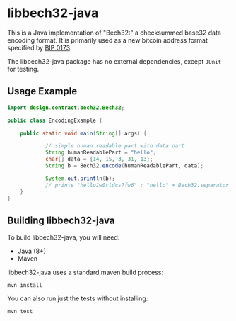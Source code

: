 # libbech32-java

This is a Java implementation of "Bech32:" a checksummed base32 data
encoding format. It is primarily used as a new bitcoin address format
specified by [BIP 0173](https://github.com/bitcoin/bips/blob/master/bip-0173.mediawiki). 

The libbech32-java package has no external dependencies, except `JUnit` for testing.

## Usage Example

```java
import design.contract.bech32.Bech32;

public class EncodingExample {

    public static void main(String[] args) {

            // simple human readable part with data part
            String humanReadablePart = "hello";
            char[] data = {14, 15, 3, 31, 13};
            String b = Bech32.encode(humanReadablePart, data);

            System.out.println(b);
            // prints "hello1w0rldcs7fw6" : "hello" + Bech32.separator + encoded data + 6 char checksum
    }
}
```

## Building libbech32-java

To build libbech32-java, you will need:

* Java (8+)
* Maven

libbech32-java uses a standard maven build process:

```console
mvn install
```

You can also run just the tests without installing:

```console
mvn test
```


